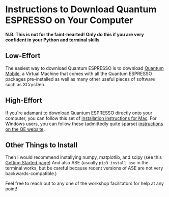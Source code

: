 # Instructions to Download Quantum ESPRESSO on Your Computer

**N.B. This is not for the faint-hearted! Only do this if you are very confident in your Python and terminal skills**

## Low-Effort

The easiest way to download Quantum ESPRESSO is to download [Quantum Mobile](https://quantum-mobile.readthedocs.io/en/latest/index.html), a Virtual Machine that comes with all the Quantum ESPRESSO packages pre-installed as well as many other useful pieces of software such as XCrysDen.

## High-Effort

If you're adamant to download Quantum ESPRESSO directly onto your computer, you can follow this set of [installation instructions for Mac](https://docs.google.com/document/d/1yVUxDdmJCpBMlcMElqw0pvsZ0Idkrtd2SpAKTrfVRvw/edit?usp=sharing).
For Windows users, you can follow these (admittedly quite sparse) [instructions on the QE website](https://www.quantum-espresso.org/Doc/user_guide/node16.html#SECTION00039400000000000000).

## Other Things to Install

Then I would recommend installying numpy, matplotlib, and scipy (see this [Getting Started page](https://wiki.max-centre.eu/index.php/Getting_Started))
And also ASE (usually `pip3 install ase` in the terminal works, but be careful because recent versions of ASE are not very backwards-compatible.)

Feel free to reach out to any one of the workshop facilitators for help at any point!
